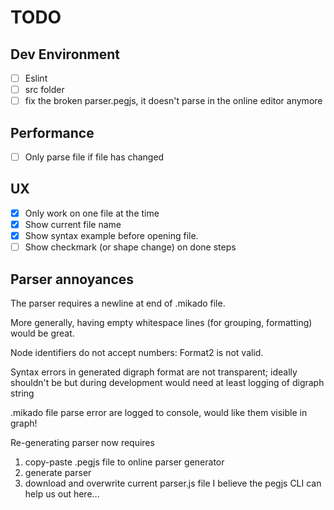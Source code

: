 # TODO

## Dev Environment

 * [ ] Eslint
 * [ ] src folder
 * [ ] fix the broken parser.pegjs, it doesn't parse in the online editor anymore

## Performance

 * [ ] Only parse file if file has changed

## UX

 * [x] Only work on one file at the time
 * [x] Show current file name
 * [x] Show syntax example before opening file.
 * [ ] Show checkmark (or shape change) on done steps

## Parser annoyances

The parser requires a newline at end of .mikado file.

More generally, having empty whitespace lines (for grouping, formatting) would be great.

Node identifiers do not accept numbers: Format2 is not valid.

Syntax errors in generated digraph format are not transparent; ideally shouldn't be
but during development would need at least logging of digraph string

.mikado file parse error are logged to console, would like them visible in graph!

Re-generating parser now requires
 1) copy-paste .pegjs file to online parser generator
 2) generate parser
 3) download and overwrite current parser.js file
I believe the pegjs CLI can help us out here...
